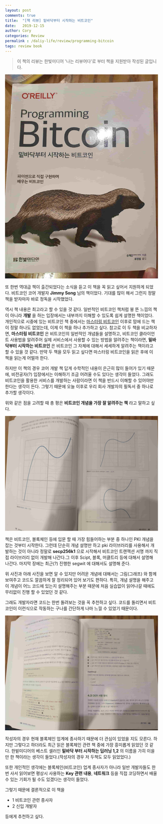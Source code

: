 ```yaml
---
layout: post
comments: true
title:  "[책 리뷰] 밑바닥부터 시작하는 비트코인"
date:   2019-12-15
author: Cory
categories: Review
permalink : /daliy-life/review/programming-bitcoin
tags: review book
---
```


> 이 책의 리뷰는 한빛미디어 '나는 리뷰어다'로 부터 책을 지원받아 작성된 글입니다.

<img src="/assets/review/programming-bitcoin/programming-bitcoin-01.jpeg" alt="programming-bitcoin-01">

또 한번 역대급 책이 출간되었다는 소식을 듣고 이 책을 꼭 읽고 싶어서 지원하게 되었다. 비트코인 코어 개발자 __Jimmy Song__ 님의 책이었다. 기대를 많이 해서 그런지 정말 책을 받자마자 바로 정독을 시작했었다.

역시 책 내용은 최고라고 할 수 있을 것 같다. 일반적인 비트코인 책처럼 붕 뜬 느낌의 책이 아니라 __개발__ 을 하는 입장에서는 내부까지 이해할 수 있도록 쉽게 설명한 책이었다. 개인적으로 시중에 있는 비트코인 책 중에서는 [마스터링 비트코인](http://www.yes24.com/Product/goods/22357437) 이후로 맘에 드는 책이 정말 하나도 없었는데, 이제 이 책을 하나 추가하고 싶다. 참고로 이 두 책을 비교하자면, __마스터링 비트코인__ 은 비트코인의 일반적인 개념들을 설명하고, 비트코인 클라이언트 사용법을 알려주어 실제 서비스에서 사용할 수 있는 방법을 알려주는 책이라면, __밑바닥부터 시작하는 비트코인__ 은 비트코인 그 자체에 대해서 세세하게 알려주는 책이라고 할 수 있을 것 같다. 만약 두 책을 모두 읽고 싶다면 마스터링 비트코인을 읽은 후에 이 책을 읽는게 어떨까 한다.

하지만 이 책의 경우 코어 개발 책 답게 수학적인 내용이 은근히 많이 들어가 있기 때문에, 비전공자(?) 입장에서는 이해하기 조금 어려울 수도 있다는 생각이 들었다. 그래도 비트코인을 활용한 서비스를 개발하는 사람이라면 이 책을 반드시 이해할 수 있어야만 한다는 생각이 든다. 그렇기 때문에 오늘 이후로 우리 회사 개발자의 필독서 중 하나로 추가할 생각이다.

위와 같은 점을 고려할 때 총 평은 __비트코인 개념을 가장 잘 알려주는 책__ 라고 말하고 싶다.

<img src="/assets/review/programming-bitcoin/programming-bitcoin-02.jpeg" alt="programming-bitcoin-02">

책은 비트코인, 블록체인 등에 입문 할 때 가장 힘들어하는 부분 중 하나인 PKI 개념을 잡는 것부터 시작한다. 그런데 단순히 개념 설명만 하고 pki 라이브러리를 사용해서 개발하는 것이 아니라 정말로 __secp256k1__ 으로 시작해서 비트코인 트랜잭션 서명 까지 직접 라이브러리 없이 개발해 나간다.그 이후 Scipt, 블록, 머클트리 등에 대해서 설명해 나간다. 마지막 장에는 최근(?) 진행한 segwit 에 대해서도 설명해 준다.

위 사진과 아래 사진을 보면 알 수 있지만 어려운 개념에 대해서는 그림(그래프) 와 함께 보여주고 코드도 깔끔하게 잘 정리되어 있어 보기도 편하다. 특히, 개념 설명을 해주고 이 개념이 어느 코드에 있는지 설명해주는 부분 때문에 처음 실습없이 읽어나갈 때에도 무리없이 진행 할 수 있었던 것 같다.

그래도 개발자라면 코드는 한번 돌려보는 것을 꼭 추천하고 싶다. 코드를 돌리면서 비트코인이 이런식으로 작동하는 구나를 간단하게 나마 느낄 수 있었기 때문이다.

<img src="/assets/review/programming-bitcoin/programming-bitcoin-03.jpeg" alt="programming-bitcoin-03">

작성자의 경우 현재 블록체인 업계에 종사하기 때문에 더 관심이 있었을 지도 모른다. 하지만 그렇다고 하더라도 최근 읽은 블록체인 관련 책 중에 가장 흥미롭게 읽었던 것 같다. 한빝미디어의 베스트 셀러인 __밑바닥 부터 시작하는 딥러닝 1,2__ 의 이름을 가히 이을만 한 책이라는 생각이 들었다.(작성자의 경우 저 두책도 모두 읽었었다.) 

또한 개인적인 생각에는 블록체인(비트코인) 업계 종사자가 아니라 일반 개발자들도 한번 사서 읽어보면 평상시 사용하는 __Key 관련 내용__, __네트워크__ 등을 직접 코딩하면서 배울 수 있는 기회가 될 수도 있겠다는 생각이 들었다.

그렇기 때문에 결론적으로 이 책을

- 1 비트코인 관련 종사자
- 2 신입 개발자

등에게 추천하고 싶다.
